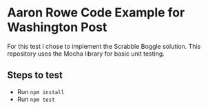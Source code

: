 # Aaron Rowe Code Example for Washington Post

For this test I chose to implement the Scrabble Boggle solution. This repository uses the Mocha library for basic unit testing.

## Steps to test
- Run ````npm install```` 
- Run ````npm test```` 